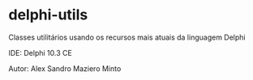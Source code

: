 # delphi-utils
Classes utilitários usando os recursos mais atuais da linguagem Delphi

IDE: Delphi 10.3 CE

Autor: Alex Sandro Maziero Minto
